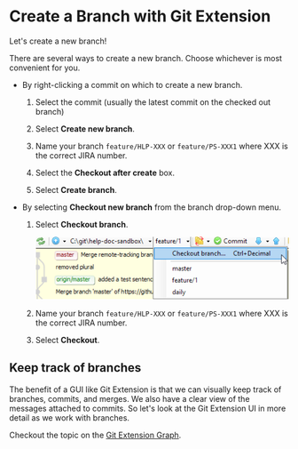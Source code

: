 # Create a Branch with Git Extension

Let's create a new branch!

There are several ways to create a new branch. Choose whichever is most convenient for you.

-  By right-clicking a commit on which to create a new branch.

    1. Select the commit (usually the latest commit on the checked out branch)

    1. Select **Create new branch**.

    1. Name your branch `feature/HLP-XXX` or `feature/PS-XXX1` where XXX is the correct JIRA number.

    1. Select the **Checkout after create** box.

    1. Select **Create branch**.

- By selecting **Checkout new branch** from the branch drop-down menu.

    1. Select **Checkout branch**.

        ![branch](assets/images/gitExt-d14.png)

    1. Name your branch `feature/HLP-XXX` or `feature/PS-XXX1` where XXX is the correct JIRA number.

    1. Select **Checkout**.

## Keep track of branches

The benefit of a GUI like Git Extension is that we can visually keep track of branches, commits, and merges. We also have a clear view of the messages attached to commits. So let's look at the Git Extension UI in more detail as we work with branches.

Checkout the topic on the [Git Extension Graph](gitExt-graph.md).
